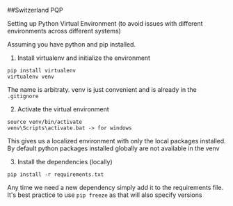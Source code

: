 ##Switzerland PQP 


Setting up Python Virtual Environment (to avoid issues with different environments across different systems)

  Assuming you have python and pip installed.

1.  Install virtualenv and initialize the environment
  ```
  pip install virtualenv
  virtualenv venv 
  ```
  The name is arbitraty. venv is just convenient and is already in the `.gitignore`

2. Activate the virtual environment
  ```
  source venv/bin/activate
  venv\Scripts\activate.bat -> for windows
  ```

  This gives us a localized environment with only the local packages installed. By default python packages installed globally are not available in the venv

3. Install the dependencies (locally)
  ```
  pip install -r requirements.txt
  ```

  Any time we need a new dependency simply add it to the requirements file. 
  It's best practice to use `pip freeze` as that will also specify versions
